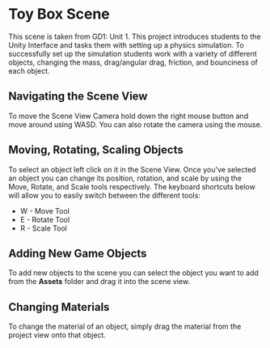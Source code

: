 # Toy Box Scene

This scene is taken from GD1: Unit 1. This project introduces students to the Unity Interface and tasks them with setting up a physics simulation. To successfully set up the simulation students work with a variety of different objects, changing the mass, drag/angular drag, friction, and bounciness of each object. 

## Navigating the Scene View

To move the Scene View Camera hold down the right mouse button and move around using WASD. You can also rotate the camera using the mouse.

## Moving, Rotating, Scaling Objects

To select an object left click on it in the Scene View. Once you've selected an object you can change its position, rotation, and scale by using the Move, Rotate, and Scale tools respectively. The keyboard shortcuts below will allow you to easily switch between the different tools:

* W - Move Tool
* E - Rotate Tool
* R - Scale Tool

## Adding New Game Objects 

To add new objects to the scene you can select the object you want to add from the **Assets** folder and drag it into the scene view.

## Changing Materials

To change the material of an object, simply drag the material from the project view onto that object.

